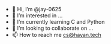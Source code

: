 - 👋 Hi, I’m @jay-0625
- 👀 I’m interested in ...
- 🌱 I’m currently learning C and Python
- 💞️ I’m looking to collaborate on ...
- 📫 How to reach me cs@hayan.tech

<!---
jay-0625/jay-0625 is a ✨ special ✨ repository because its `README.md` (this file) appears on your GitHub profile.
You can click the Preview link to take a look at your changes.
--->
